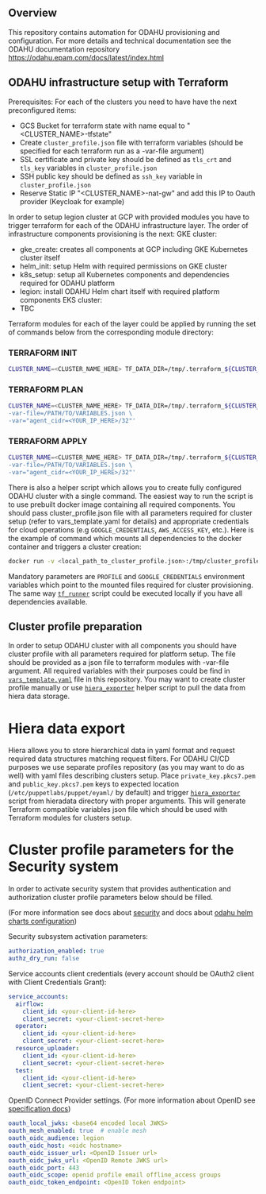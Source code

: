 
## Overview
This repository contains automation for ODAHU provisioning and configuration.
For more details and technical documentation see the ODAHU documentation repository https://odahu.epam.com/docs/latest/index.html


## ODAHU infrastructure setup with Terraform
Prerequisites:
 For each of the clusters you need to have have the next preconfigured items:
 - GCS Bucket for terraform state with name equal to "<CLUSTER_NAME>-tfstate"
 - Create `cluster_profile.json` file with terraform variables (should be specified for each terraform run as a -var-file argument)
 - SSL certificate and private key should be defined as `tls_crt` and `tls_key` variables in `cluster_profile.json`
 - SSH public key should be defined as `ssh_key` variable in `cluster_profile.json`
 - Reserve Static IP "<CLUSTER_NAME>-nat-gw" and add this IP to Oauth provider (Keycloak for example)

In order to setup legion cluster at GCP with provided modules you have to trigger terraform for each of the ODAHU infrastructure layer.
The order of infrastructure components provisioning is the next:
GKE cluster:
 - gke_create: creates all components at GCP including GKE Kubernetes cluster itself
 - helm_init: setup Helm with required permissions on GKE cluster
 - k8s_setup: setup all Kubernetes components and dependencies required for ODAHU platform
 - legion: install ODAHU Helm chart itself with required platform components
EKS cluster:
 - TBC

Terraform modules for each of the layer could be applied by running the set of commands below from the corresponding module directory:
### TERRAFORM INIT

```bash
CLUSTER_NAME=<CLUSTER_NAME_HERE> TF_DATA_DIR=/tmp/.terraform_${CLUSTER_NAME}_${PWD##*/} bash -c 'terraform init -backend-config="bucket=${CLUSTER_NAME}-tfstate"'
```

### TERRAFORM PLAN

```bash
CLUSTER_NAME=<CLUSTER_NAME_HERE> TF_DATA_DIR=/tmp/.terraform_${CLUSTER_NAME}_${PWD##*/} bash -c 'terraform plan \
-var-file=/PATH/TO/VARIABLES.json \
-var="agent_cidr=<YOUR_IP_HERE>/32"'
```

### TERRAFORM APPLY

```bash
CLUSTER_NAME=<CLUSTER_NAME_HERE> TF_DATA_DIR=/tmp/.terraform_${CLUSTER_NAME}_${PWD##*/} bash -c 'terraform apply \
-var-file=/PATH/TO/VARIABLES.json \
-var="agent_cidr=<YOUR_IP_HERE>/32"'
```

There is also a helper script which allows you to create fully configured ODAHU cluster with a single command.
The easiest way to run the script is to use prebuilt docker image containing all required components.
You should pass cluster_profile.json file with all parameters required for cluster setup (refer to vars_template.yaml for details) and appropriate credentials for cloud operations (e.g `GOOGLE_CREDENTIALS`, `AWS_ACCESS_KEY`, etc.).
Here is the example of command which mounts all dependencies to the docker container and triggers a cluster creation:

```bash
docker run -v <local_path_to_cluster_profile.json>:/tmp/cluster_profile.json -v <path_to_local_gcp_credentials_file.json>/:/tmp/gcp_credentials_file.json -e PROFILE=/tmp/cluster_profile.json -e GOOGLE_CREDENTIALS=/tmp/gcp_credentials_file.json terraform:latest tf_runner create
```

Mandatory parameters are `PROFILE` and `GOOGLE_CREDENTIALS` environment variables which point to the mounted files required for cluster provisioning.
The same way [`tf_runner`](tools/tf_runner.sh) script could be executed locally if you have all dependencies available.

## Cluster profile preparation
In order to setup ODAHU cluster with all components you should have cluster profile with all parameters required for platform setup.
The file should be provided as a json file to terraform modules with -var-file argument. All required variables with their purposes could be find in [`vars_template.yaml`](vars_template.yaml) file in this repository.
You may want to create cluster profile manually or use [`hiera_exporter`](tools/hiera_exporter) helper script to pull the data from hiera data storage.

# Hiera data export
Hiera allows you to store hierarchical data in yaml format and request required data structures matching request filters.
For ODAHU CI/CD purposes we use separate profiles repository (as you may want to do as well) with yaml files describing clusters setup.
Place `private_key.pkcs7.pem` and `public_key.pkcs7.pem` keys to expected location (`/etc/puppetlabs/puppet/eyaml/` by default) and trigger [`hiera_exporter`](tools/hiera_exporter) script from hieradata directory with proper arguments.
This will generate Terraform compatible variables json file which should be used with Terraform modules for clusters setup.

# Cluster profile parameters for the Security system

In order to activate security system that provides authentication and authorization cluster profile parameters below should be filled.

(For more information see docs about [security](https://docs.odahu.epam.com/gen_security.html) and docs about [odahu helm charts configuration](https://docs.odahu.epam.com/odahu/odahu-docs/out/tutorials_installation.html#install-open-policy-agent-optional))


Security subsystem activation parameters:

```yaml
authorization_enabled: true
authz_dry_run: false
```

Service accounts client credentials (every account should be OAuth2 client with Client Credentials Grant):

```yaml
service_accounts:
  airflow:
    client_id: <your-client-id-here>
    client_secret: <your-client-secret-here>
  operator:
    client_id: <your-client-id-here>
    client_secret: <your-client-secret-here>
  resource_uploader:
    client_id: <your-client-id-here>
    client_secret: <your-client-secret-here>
  test:
    client_id: <your-client-id-here>
    client_secret: <your-client-secret-here>
```

OpenID Connect Provider settings. (For more information about OpenID see [specification docs](https://openid.net/specs/openid-connect-core-1_0.html))

```yaml
oauth_local_jwks: <base64 encoded local JWKS>
oauth_mesh_enabled: true  # enable mesh 
oauth_oidc_audience: legion
oauth_oidc_host: <oidc hostname>
oauth_oidc_issuer_url: <OpenID Issuer url>
oauth_oidc_jwks_url: <OpenID Remote JWKS url>
oauth_oidc_port: 443
oauth_oidc_scope: openid profile email offline_access groups  
oauth_oidc_token_endpoint: <OpenID Token endpoint>
```
